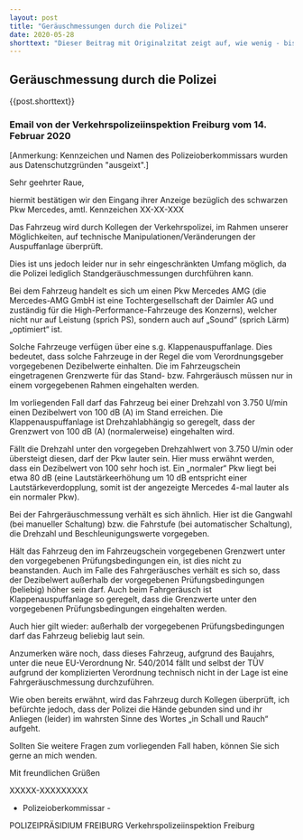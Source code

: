 ```yaml
---
layout: post
title: "Geräuschmessungen durch die Polizei"
date: 2020-05-28
shorttext: "Dieser Beitrag mit Originalzitat zeigt auf, wie wenig - bis keine - Möglichkeiten die Polizeibehörden und sogar teilweise der TÜV haben, mittels Gräuschmessungen Lärmüberschreitungen festzustellen und zu ahnden. Aber lesen sie selbst."
---
```


## Geräuschmessung durch die Polizei

 {{post.shorttext}}

### Email von der Verkehrspolizeiinspektion Freiburg vom 14. Februar 2020

[Anmerkung: Kennzeichen und Namen des Polizeioberkommissars wurden aus Datenschutzgründen "ausgeixt".]


Sehr geehrter Raue,

hiermit bestätigen wir den Eingang ihrer Anzeige bezüglich des schwarzen Pkw Mercedes, amtl. Kennzeichen XX-XX-XXX 

Das Fahrzeug wird durch Kollegen der Verkehrspolizei, im Rahmen unserer Möglichkeiten, auf technische Manipulationen/Veränderungen der Auspuffanlage überprüft.

Dies ist uns jedoch leider nur in sehr eingeschränkten Umfang möglich, da die Polizei lediglich Standgeräuschmessungen durchführen kann.

Bei dem Fahrzeug handelt es sich um einen Pkw Mercedes AMG (die Mercedes-AMG GmbH ist eine Tochtergesellschaft der Daimler AG und zuständig für die High-Performance-Fahrzeuge des Konzerns), welcher nicht nur auf Leistung (sprich PS), sondern auch auf „Sound“ (sprich Lärm) „optimiert“ ist. 

Solche Fahrzeuge verfügen über eine s.g. Klappenauspuffanlage.
Dies bedeutet, dass solche Fahrzeuge in der Regel die vom Verordnungsgeber vorgegebenen Dezibelwerte einhalten. Die im Fahrzeugschein eingetragenen Grenzwerte für das Stand- bzw. Fahrgeräusch müssen nur in einem vorgegebenen Rahmen eingehalten werden.

Im vorliegenden Fall darf das Fahrzeug bei einer Drehzahl von 3.750 U/min einen Dezibelwert von 100 dB (A) im Stand erreichen. Die Klappenauspuffanlage ist Drehzahlabhängig so geregelt, dass der Grenzwert von 100 dB (A) (normalerweise) eingehalten wird.

Fällt die Drehzahl unter den vorgegeben Drehzahlwert von 3.750 U/min oder übersteigt diesen, darf der Pkw lauter sein.
Hier muss erwähnt werden, dass ein Dezibelwert von 100 sehr hoch ist. Ein „normaler“ Pkw liegt bei etwa 80 dB (eine Lautstärkeerhöhung um 10 dB entspricht einer Lautstärkeverdopplung, somit ist der angezeigte Mercedes 4-mal lauter als ein normaler Pkw).

Bei der Fahrgeräuschmessung verhält es sich ähnlich. Hier ist die Gangwahl (bei manueller Schaltung) bzw. die Fahrstufe (bei automatischer Schaltung), die Drehzahl und Beschleunigungswerte vorgegeben. 

Hält das Fahrzeug den im Fahrzeugschein vorgegebenen Grenzwert unter den vorgegebenen Prüfungsbedingungen ein, ist dies nicht zu beanstanden. Auch im Falle des Fahrgeräusches verhält es sich so, dass der Dezibelwert außerhalb der vorgegebenen Prüfungsbedingungen (beliebig) höher sein darf. Auch beim Fahrgeräusch ist Klappenauspuffanlage so geregelt, dass die Grenzwerte unter den vorgegebenen Prüfungsbedingungen eingehalten werden.  

Auch hier gilt wieder: außerhalb der vorgegebenen Prüfungsbedingungen darf das Fahrzeug beliebig laut sein. 

Anzumerken wäre noch, dass dieses Fahrzeug, aufgrund des Baujahrs, unter die neue EU-Verordnung Nr. 540/2014 fällt und selbst der TÜV aufgrund der komplizierten Verordnung technisch nicht in der Lage ist eine Fahrgeräuschmessung durchzuführen.

Wie oben bereits erwähnt, wird das Fahrzeug durch Kollegen überprüft, ich befürchte jedoch, dass der Polizei die Hände gebunden sind und ihr Anliegen (leider) im wahrsten Sinne des Wortes „in Schall und Rauch“ aufgeht.

Sollten Sie weitere Fragen zum vorliegenden Fall haben, können Sie sich gerne an mich wenden.

Mit freundlichen Grüßen
 
XXXXX-XXXXXXXXX
- Polizeioberkommissar -
 
POLIZEIPRÄSIDIUM FREIBURG
Verkehrspolizeiinspektion Freiburg
